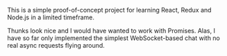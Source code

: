 This is a simple proof-of-concept project for learning React, Redux and Node.js in a limited timeframe.

Thunks look nice and I would have wanted to work with Promises. Alas, I have so far only implemented the simplest WebSocket-based chat with no real async requests flying around.
